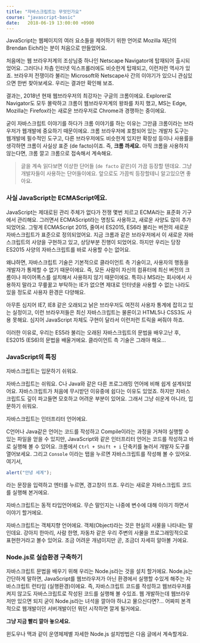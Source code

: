 ```yaml
---
title: "자바스크립트는 무엇인가요"
course: "javascript-basic"
date:   2018-06-19 13:00:00 +0900
---
```



JavaScript는 웹페이지의 여러 요소들을 제어하기 위한 언어로 Mozilla 재단의 Brendan Eich라는 분이 처음으로 만들었어요. 

처음에는 웹 브라우저계의 조상님중 하나인 Netscape Navigator에 탑재되어 출시되었어요. 그러다나 차츰 인터넷 익스프롤러에도 비슷한게 탑재되고, 이런저런 역사가 있죠. 브라우저 전쟁이라 불리는 Microsoft와 Netscape사 간의 이야기가 있으니 관심있으면 한번 찾아보세요. 우리는 결과만 확인해 보죠. 

결과는, 2018년 현재 웹브라우저의 최강자는 구글의 크롬이에요. Explorer로 Navigator도 모두 몰락하고 크롬이 웹브라우저계의 왕좌를 차지 했고, MS는 Edge, Mozilla는 Firefox라는 새로운 브라우저로 Chrome과 경쟁하는 중이에요.

굳이 자바스크립트 이야기를 하다가 크롬 이야기를 하는 이유는 그만큼 크롬이라는 브라우저가 웹개발에 중요하기 때문이에요. 크롬 브라우저에 포함되어 있는 개발자 도구는 웹개발에 필수적인 도구고, 다른 브라우저에도 비슷한게 있지만 확장성 등이나 사용률을 생각하면 크롬이 사실상 표준 (de facto)이죠. 즉, **크롬 까세요.** 아직 크롬을 사용하지 않는다면, 크롬 깔고 크롬으로 접속해서 계속해요.

> 글을 계속 읽다보면 이상한 단어들 (`de facto` 같은)이 가끔 등장할 텐데요. 그냥 개발자들이 사용하는 단어들이에요. 앞으로도 가끔씩 등장할테니 알고있으면 좋아요.



### 사실 JavaScript는 ECMAScript에요.

JavaScript는 제대로된 관리 주체가 없다가 전쟁 몇번 치르고 ECMA라는 표준화 기구에서 관리해요. 그러면서 ECMAScript라는 명칭도 사용하고, 새로운 사양도 많이 추가되었어요. 그렇게 ECMAScript 2015, 줄여서 ES2015, ES6라 불리는 버전의 새로운 자바스크립트가 표준으로 정의되었어요. 지금 크롬과 같은 브라우저에서 이 새로운 자바스크립트의 사양을 구현하고 있고, 상당부분 진행이 되었어요. 하지만 우리는 당장 ES2015 사양의 자바스크립트를 바로 사용할 수는 없어요.

왜냐하면, 자바스크립트 기술은 기본적으로 클라이언트 측 기술이고, 사용자의 행동을 개발자가 통제할 수 없기 때문이에요. 즉, 모든 사람이 자신의 컴퓨터에 최신 버전의 크롬이나 파이어폭스를 설치해서 사용하지 않기 때문이에요. 특히나 MS라는 회사에서 사용하지 말라고 무릎꿇고 부탁하는 IE가 없으면 제대로 인터넷을 사용할 수 없는 나라도 있을 정도로 사용자 환경은 다양해요.

아무튼 심지어 IE7, IE8 같은 오래되고 낡은 브라우저도 여전히 사용자 통계에 잡히고 있는 실정이고, 이런 브라우저들은 최신 자바스크립트는 물론이고 HTML5나 CSS3도 사용 못해요. 심지어 JavaScript 자체도 구현이 달라서 이런저런 트릭을 써줘야 하죠.

이러한 이유로, 우리는 ES5라 불리는 오래된 자바스크립트의 문법을 배우고난 후, ES2015 (ES6)의 문법을 배울거에요. 클라이언트 측 기술은 그래야 해요...



### JavaScript의 특징

자바스크립트는 입문하기 쉬워요.

자바스크립트는 쉬워요. C나 Java와 같은 다른 프로그래밍 언어에 비해 쉽게 설계되었어요. 자바스크립트가 처음에 무시받던 이유중에 쉽다는 이유도 있었죠. 하지만 자바스크립트도 깊이 파고들면 모호하고 어려운 부분이 있어요. 그래서 그냥 쉬운게 아니라, 입문하기 쉬워요.

자바스크립트는 인터프리터 언어에요. 

C언어나 Java같은 언어는 코드를 작성하고 Compile이라는 과정을 거쳐야 실행할 수있는 파일을 얻을 수 있지만, JavaScript와 같은 인터프리터 언어는 코드를 작성하고 바로 실행해 볼 수 있어요. 크롬에서 `Ctrl + Shift + i` 단축키를 눌러서 개발자 도구를 열어보세요. 그리고 `Console` 이라는 탭을 누르면 자바스크립트를 작성해 볼 수 있어요. 여기서,

```js
alert("안녕 세계");
```

라는 문장을 입력하고 엔터를 누르면, 경고창이 뜨죠. 우리는 새로운 자바스크립트 코드를 실행해 본거에요.

자바스크립트는 동적 타입언어에요. 무슨 말인지는 나중에 변수에 대해 이야기 하면서 이야기 할거에요.

자바스크립트는 객체지향 언어에요. 객체(Object)라는 것은 현실의 사물을 나타내는 말인데요. 강아지 한마리, 사람 한명, 자동차 같은 우리 주변의 사물을 프로그래밍적으로 표현한거라고 볼수 있어요. 조금 어려운 개념이지만 곧, 조금더 자세히 알아볼 거에요.



### Node.js로 실습환경 구축하기

자바스크립트 문법을 배우기 위해 우리는 Node.js라는 것을 설치 할거에요. Node.js는 간단하게 말하면, JavaScript를 웹브라우저가 아닌 환경에서 실행할 수있게 해주는 자바스크립트 런타임 (실행환경)이에요. 즉, 자바스크립트 코드를 작성하고 웹브라우저를 켜지 않고도 자바스크립트로 작성된 코드를 실행해 볼 수있죠. 웹 개발하는데 웹브라우저만 있으면 되지 굳이 Node.js라는 녀석을 깔아야 하냐고 물으신다면?... 어짜피 본격적으로 웹개발이던 서버개발이던 뭐던 시작하면 깔게 될거에요.

**그냥 지금 빨리 깔아 놓으세요.** 

윈도우나 맥과 같이 운영체제별 자세한 Node.js 설치방법은 다음 글에서 계속할게요.

